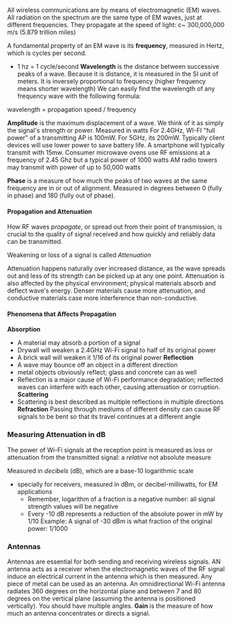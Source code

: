 All wireless communications are by means of electromagnetic (EM) waves. All radiation on the spectrum are the same type of EM waves, just at different frequencies. They propagate at the speed of light: c~ 300,000,000 m/s (5.879 trillion miles)

A fundamental property of an EM wave is its **frequency**, measured in Hertz, which is cycles per second.
- 1 hz = 1 cycle/second
**Wavelength** is the distance between successive peaks of a wave. Because it is distance, it is measured in the SI unit of meters. It is inversely proportional to frequency (higher frequency means shorter wavelength) We can easily find the wavelength of any frequency wave with the following formula:

wavelength  = propagation speed / frequency

**Amplitude** is the maximum displacement of a wave. We think of it as simply the signal's strength or power. Measured in watts
For 2.4GHz, WI-FI "full power" of a transmitting AP is 100mW. For 5GHz, its 200mW.
Typically client devices will use lower power to save battery life. A smartphone will typically transmit with 15mw.
Consumer microwave ovens use RF emissions at a frequency of 2.45 Ghz but a typical power of 1000 watts
AM radio towers may transmit with power of up to 50,000 watts

**Phase** is a measure of how much the peaks of two waves at the same frequency are in or out of alignment. Measured in degrees between 0 (fully in phase) and 180 (fully out of phase).

#### Propagation and Attenuation
How RF waves *propagate*, or spread out from their point of transmission, is crucial to the quality of signal received and how quickly and reliably data can be transmitted.

Weakening or loss of a signal is called *Attenuation*

Attenuation happens naturally over increased distance, as the wave spreads out and less of its strength can be picked up at any one point.
Attenuation is also affected by the physical environment; physical materials absorb and deflect wave's energy. Denser materials cause more attenuation, and conductive materials case more interference than non-conductive.

#### Phenomena that Affects Propagation
**Absorption** 
- A material may absorb a portion of a signal
- Drywall will weaken a 2.4GHz Wi-Fi signal to half of its original power
- A brick wall will weaken it 1/16 of its original power
**Reflection**
- A wave may bounce off an object in a different direction
- metal objects obviously reflect; glass and concrete can as well
- Reflection is a major cause of Wi-Fi performance degradation; reflected waves can interfere with each other, causing attenuation or corruption.
**Scattering**
- Scattering is best described as multiple reflections in multiple directions
**Refraction**
Passing through mediums of different density can cause RF signals to be bent so that its travel continues at a different angle

### Measuring Attenuation in dB
The power of Wi-Fi signals at the reception point is measured as loss or attenuation from the transmitted signal: a *relative* not absolute measure

Measured in *decibels* (dB), which are a base-10 logarithmic scale
- specially for receivers, measured in dBm, or decibel-milliwatts, for EM applications
  - Remember, logarithm of a fraction is a negative number: all signal strength values will  be negative
  - Every -10 dB represents a reduction of the absolute power in mW by 1/10
  Example: A signal of -30 dBm is what fraction of the original power: 1/1000

### Antennas 
Antennas are essential for both sending and receiving wireless signals. AN antenna acts as a receiver when the electromagnetic waves of the RF signal induce an electrical current in the antenna which is then measured. Any piece of metal can be used as an antenna. An omnidirectional Wi-Fi antenna radiates 360 degrees on the horizontal plane and between 7 and 80 degrees on the vertical plane (assuming the antenna is positioned vertically). You should have multiple angles.
**Gain** is the measure of how much an antenna concentrates or directs a signal.